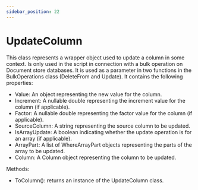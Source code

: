 ```yaml
---
sidebar_position: 22
---
```

# UpdateColumn

This class represents a wrapper object used to update a column in some context. Is only used in the script in connection with a bulk operation on Document store databases. It is used as a parameter in two functions in the BulkOperations class (DeleteFrom and Update). It contains the following properties:

- Value: An object representing the new value for the column.
- Increment: A nullable double representing the increment value for the column (if applicable).
- Factor: A nullable double representing the factor value for the column (if applicable).
- SourceColumn: A string representing the source column to be updated.
- IsArrayUpdate: A boolean indicating whether the update operation is for an array (if applicable).
- ArrayPart: A list of WhereArrayPart objects representing the parts of the array to be updated.
- Column: A Column object representing the column to be updated.

Methods:

- ToColumn():  returns an instance of the UpdateColumn class.
